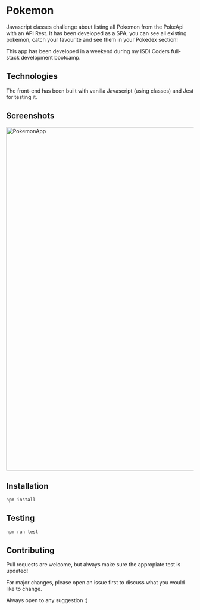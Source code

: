 # Pokemon

Javascript classes challenge about listing all Pokemon from the PokeApi with an API Rest.
It has been developed as a SPA, you can see all existing pokemon, catch your favourite and see them in your Pokedex section!

This app has been developed in a weekend during my ISDI Coders full-stack development bootcamp.


## Technologies

The front-end has been built with vanilla Javascript (using classes) and Jest for testing it.

## Screenshots

<img width="921" alt="PokemonApp" src="https://user-images.githubusercontent.com/26439964/146955138-97d8322e-04b4-481d-b499-07bacbda0ee4.png">

## Installation

```
npm install
```

## Testing
```
npm run test
```


## Contributing

Pull requests are welcome, but always make sure the appropiate test is updated! 

For major changes, please open an issue first to discuss what you would like to change.

Always open to any suggestion :)

